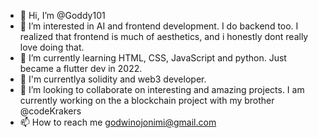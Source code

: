 - 👋 Hi, I’m @Goddy101
- 👀 I’m interested in AI and frontend development. I do backend too. I realized that frontend is much of aesthetics, and i honestly dont really love doing that.
- 🌱 I’m currently learning HTML, CSS, JavaScript and python. Just became a flutter dev in 2022. 
- 🌱 I'm currentlya solidity and web3 developer.
- 💞️ I’m looking to collaborate on interesting and amazing projects. I am currently working on the a blockchain project with my brother @codeKrakers
- 📫 How to reach me godwinojonimi@gmail.com

<!---
Goddy101/Goddy101 is a ✨ special ✨ repository because its `README.md` (this file) appears on your GitHub profile.
You can click the Preview link to take a look at your changes.
--->
